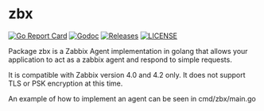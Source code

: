 # zbx

[![Go Report Card](https://goreportcard.com/badge/github.com/ecnepsnai/zbx?style=flat-square)](https://goreportcard.com/report/github.com/ecnepsnai/zbx)
[![Godoc](http://img.shields.io/badge/go-documentation-blue.svg?style=flat-square)](https://godoc.org/github.com/ecnepsnai/zbx)
[![Releases](https://img.shields.io/github/release/ecnepsnai/zbx/all.svg?style=flat-square)](https://github.com/ecnepsnai/zbx/releases)
[![LICENSE](https://img.shields.io/github/license/ecnepsnai/zbx.svg?style=flat-square)](https://github.com/ecnepsnai/zbx/blob/master/LICENSE)

Package zbx is a Zabbix Agent implementation in golang that allows your application
to act as a zabbix agent and respond to simple requests.

It is compatible with Zabbix version 4.0 and 4.2 only. It does not support
TLS or PSK encryption at this time.

An example of how to implement an agent can be seen in cmd/zbx/main.go